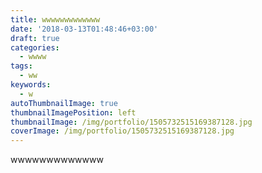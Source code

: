 ```yaml
---
title: wwwwwwwwwwwww
date: '2018-03-13T01:48:46+03:00'
draft: true
categories:
  - wwww
tags:
  - ww
keywords:
  - w
autoThumbnailImage: true
thumbnailImagePosition: left
thumbnailImage: /img/portfolio/1505732515169387128.jpg
coverImage: /img/portfolio/1505732515169387128.jpg
---
```

wwwwwwwwwwwww
